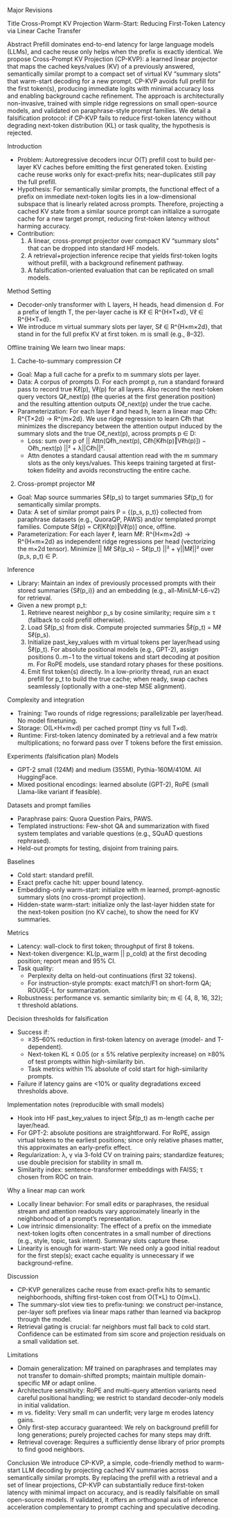 Major Revisions

Title
Cross-Prompt KV Projection Warm-Start: Reducing First-Token Latency via Linear Cache Transfer

Abstract
Prefill dominates end-to-end latency for large language models (LLMs), and cache reuse only helps when the prefix is exactly identical. We propose Cross-Prompt KV Projection (CP-KVP): a learned linear projector that maps the cached keys/values (KV) of a previously answered, semantically similar prompt to a compact set of virtual KV “summary slots” that warm-start decoding for a new prompt. CP-KVP avoids full prefill for the first token(s), producing immediate logits with minimal accuracy loss and enabling background cache refinement. The approach is architecturally non-invasive, trained with simple ridge regressions on small open-source models, and validated on paraphrase-style prompt families. We detail a falsification protocol: if CP-KVP fails to reduce first-token latency without degrading next-token distribution (KL) or task quality, the hypothesis is rejected.

Introduction
- Problem: Autoregressive decoders incur O(T) prefill cost to build per-layer KV caches before emitting the first generated token. Existing cache reuse works only for exact-prefix hits; near-duplicates still pay the full prefill.
- Hypothesis: For semantically similar prompts, the functional effect of a prefix on immediate next-token logits lies in a low-dimensional subspace that is linearly related across prompts. Therefore, projecting a cached KV state from a similar source prompt can initialize a surrogate cache for a new target prompt, reducing first-token latency without harming accuracy.
- Contribution:
  1) A linear, cross-prompt projector over compact KV “summary slots” that can be dropped into standard HF models.
  2) A retrieval+projection inference recipe that yields first-token logits without prefill, with a background refinement pathway.
  3) A falsification-oriented evaluation that can be replicated on small models.

Method
Setting
- Decoder-only transformer with L layers, H heads, head dimension d. For a prefix of length T, the per-layer cache is Kℓ ∈ R^{H×T×d}, Vℓ ∈ R^{H×T×d}.
- We introduce m virtual summary slots per layer, Sℓ ∈ R^{H×m×2d}, that stand in for the full prefix KV at first token. m is small (e.g., 8–32).

Offline training
We learn two linear maps:

1) Cache-to-summary compression Cℓ
- Goal: Map a full cache for a prefix to m summary slots per layer.
- Data: A corpus of prompts D. For each prompt p, run a standard forward pass to record true Kℓ(p), Vℓ(p) for all layers. Also record the next-token query vectors Qℓ_next(p) (the queries at the first generation position) and the resulting attention outputs Oℓ_next(p) under the true cache.
- Parameterization: For each layer ℓ and head h, learn a linear map Cℓh: R^{T×2d} → R^{m×2d}. We use ridge regression to learn Cℓh that minimizes the discrepancy between the attention output induced by the summary slots and the true Oℓ_next(p), across prompts p ∈ D:
  - Loss: sum over p of || Attn(Qℓh_next(p), Cℓh[Kℓh(p)‖Vℓh(p)]) − Oℓh_next(p) ||² + λ||Cℓh||².
  - Attn denotes a standard causal attention read with the m summary slots as the only keys/values. This keeps training targeted at first-token fidelity and avoids reconstructing the entire cache.

2) Cross-prompt projector Mℓ
- Goal: Map source summaries Sℓ(p_s) to target summaries Sℓ(p_t) for semantically similar prompts.
- Data: A set of similar prompt pairs P = {(p_s, p_t)} collected from paraphrase datasets (e.g., QuoraQP, PAWS) and/or templated prompt families. Compute Sℓ(p) = Cℓ[Kℓ(p)‖Vℓ(p)] once, offline.
- Parameterization: For each layer ℓ, learn Mℓ: R^{H×m×2d} → R^{H×m×2d} as independent ridge regressions per head (vectorizing the m×2d tensor). Minimize || Mℓ Sℓ(p_s) − Sℓ(p_t) ||² + γ||Mℓ||² over (p_s, p_t) ∈ P.

Inference
- Library: Maintain an index of previously processed prompts with their stored summaries {Sℓ(p_i)} and an embedding (e.g., all-MiniLM-L6-v2) for retrieval.
- Given a new prompt p_t:
  1) Retrieve nearest neighbor p_s by cosine similarity; require sim ≥ τ (fallback to cold prefill otherwise).
  2) Load Sℓ(p_s) from disk. Compute projected summaries Ŝℓ(p_t) = Mℓ Sℓ(p_s).
  3) Initialize past_key_values with m virtual tokens per layer/head using Ŝℓ(p_t). For absolute positional models (e.g., GPT-2), assign positions 0..m−1 to the virtual tokens and start decoding at position m. For RoPE models, use standard rotary phases for these positions.
  4) Emit first token(s) directly. In a low-priority thread, run an exact prefill for p_t to build the true cache; when ready, swap caches seamlessly (optionally with a one-step MSE alignment).

Complexity and integration
- Training: Two rounds of ridge regressions; parallelizable per layer/head. No model finetuning.
- Storage: O(L×H×m×d) per cached prompt (tiny vs full T×d).
- Runtime: First-token latency dominated by a retrieval and a few matrix multiplications; no forward pass over T tokens before the first emission.

Experiments (falsification plan)
Models
- GPT-2 small (124M) and medium (355M), Pythia-160M/410M. All HuggingFace.
- Mixed positional encodings: learned absolute (GPT-2), RoPE (small Llama-like variant if feasible).

Datasets and prompt families
- Paraphrase pairs: Quora Question Pairs, PAWS.
- Templated instructions: Few-shot QA and summarization with fixed system templates and variable questions (e.g., SQuAD questions rephrased).
- Held-out prompts for testing, disjoint from training pairs.

Baselines
- Cold start: standard prefill.
- Exact prefix cache hit: upper bound latency.
- Embedding-only warm-start: initialize with m learned, prompt-agnostic summary slots (no cross-prompt projection).
- Hidden-state warm-start: initialize only the last-layer hidden state for the next-token position (no KV cache), to show the need for KV summaries.

Metrics
- Latency: wall-clock to first token; throughput of first 8 tokens.
- Next-token divergence: KL(p_warm || p_cold) at the first decoding position; report mean and 95% CI.
- Task quality: 
  - Perplexity delta on held-out continuations (first 32 tokens).
  - For instruction-style prompts: exact match/F1 on short-form QA; ROUGE-L for summarization.
- Robustness: performance vs. semantic similarity bin; m ∈ {4, 8, 16, 32}; τ threshold ablations.

Decision thresholds for falsification
- Success if:
  - ≥35–60% reduction in first-token latency on average (model- and T-dependent).
  - Next-token KL ≤ 0.05 (or ≤ 5% relative perplexity increase) on ≥80% of test prompts within high-similarity bin.
  - Task metrics within 1% absolute of cold start for high-similarity prompts.
- Failure if latency gains are <10% or quality degradations exceed thresholds above.

Implementation notes (reproducible with small models)
- Hook into HF past_key_values to inject Ŝℓ(p_t) as m-length cache per layer/head.
- For GPT-2: absolute positions are straightforward. For RoPE, assign virtual tokens to the earliest positions; since only relative phases matter, this approximates an early-prefix effect.
- Regularization: λ, γ via 3-fold CV on training pairs; standardize features; use double precision for stability in small m.
- Similarity index: sentence-transformer embeddings with FAISS; τ chosen from ROC on train.

Why a linear map can work
- Locally linear behavior: For small edits or paraphrases, the residual stream and attention readouts vary approximately linearly in the neighborhood of a prompt’s representation.
- Low intrinsic dimensionality: The effect of a prefix on the immediate next-token logits often concentrates in a small number of directions (e.g., style, topic, task intent). Summary slots capture these.
- Linearity is enough for warm-start: We need only a good initial readout for the first step(s); exact cache equality is unnecessary if we background-refine.

Discussion
- CP-KVP generalizes cache reuse from exact-prefix hits to semantic neighborhoods, shifting first-token cost from O(T×L) to O(m×L).
- The summary-slot view ties to prefix-tuning: we construct per-instance, per-layer soft prefixes via linear maps rather than learned via backprop through the model.
- Retrieval gating is crucial: far neighbors must fall back to cold start. Confidence can be estimated from sim score and projection residuals on a small validation set.

Limitations
- Domain generalization: Mℓ trained on paraphrases and templates may not transfer to domain-shifted prompts; maintain multiple domain-specific Mℓ or adapt online.
- Architecture sensitivity: RoPE and multi-query attention variants need careful positional handling; we restrict to standard decoder-only models in initial validation.
- m vs. fidelity: Very small m can underfit; very large m erodes latency gains.
- Only first-step accuracy guaranteed: We rely on background prefill for long generations; purely projected caches for many steps may drift.
- Retrieval coverage: Requires a sufficiently dense library of prior prompts to find good neighbors.

Conclusion
We introduce CP-KVP, a simple, code-friendly method to warm-start LLM decoding by projecting cached KV summaries across semantically similar prompts. By replacing the prefill with a retrieval and a set of linear projections, CP-KVP can substantially reduce first-token latency with minimal impact on accuracy, and is readily falsifiable on small open-source models. If validated, it offers an orthogonal axis of inference acceleration complementary to prompt caching and speculative decoding.
